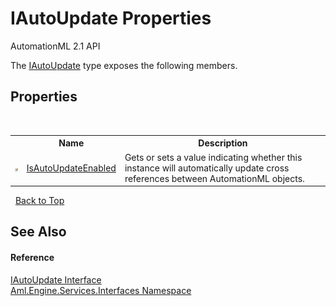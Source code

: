 # IAutoUpdate Properties
AutomationML 2.1 API 

The <a href="T_Aml_Engine_Services_Interfaces_IAutoUpdate">IAutoUpdate</a> type exposes the following members.


## Properties
&nbsp;<table><tr><th></th><th>Name</th><th>Description</th></tr><tr><td>![Public property](media/pubproperty.gif "Public property")</td><td><a href="P_Aml_Engine_Services_Interfaces_IAutoUpdate_IsAutoUpdateEnabled">IsAutoUpdateEnabled</a></td><td>
Gets or sets a value indicating whether this instance will automatically update cross references between AutomationML objects.</td></tr></table>&nbsp;
<a href="#iautoupdate-properties">Back to Top</a>

## See Also


#### Reference
<a href="T_Aml_Engine_Services_Interfaces_IAutoUpdate">IAutoUpdate Interface</a><br /><a href="N_Aml_Engine_Services_Interfaces">Aml.Engine.Services.Interfaces Namespace</a><br />